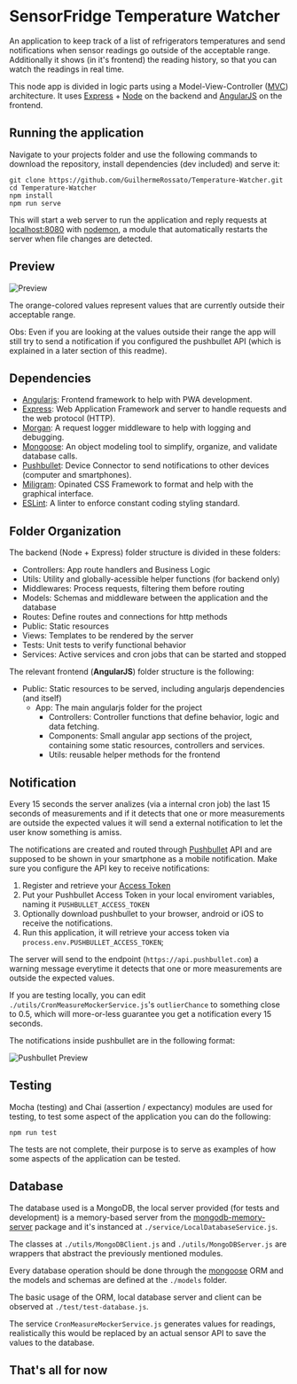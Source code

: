 # SensorFridge Temperature Watcher

An application to keep track of a list of refrigerators temperatures and send notifications when sensor readings go outside of the acceptable range. Additionally it shows (in it's frontend) the reading history, so that you can watch the readings in real time.

This node app is divided in logic parts using a Model-View-Controller ([MVC](https://en.wikipedia.org/wiki/Model%E2%80%93view%E2%80%93controller)) architecture. It uses [Express](https://expressjs.com/) + [Node](https://node.org/) on the backend and [AngularJS](https://angularjs.org/) on the frontend.

## Running the application

Navigate to your projects folder and use the following commands to download the repository, install dependencies (dev included) and serve it:

```
git clone https://github.com/GuilhermeRossato/Temperature-Watcher.git
cd Temperature-Watcher
npm install
npm run serve
```

This will start a web server to run the application and reply requests at [localhost:8080](http://localhost:8080/) with [nodemon](https://www.npmjs.com/package/nodemon), a module that automatically restarts the server when file changes are detected.

## Preview

![Preview](https://github.com/GuilhermeRossato/Temperature-Watcher/blob/master/public/preview.png?raw=true)

The orange-colored values represent values that are currently outside their acceptable range.

Obs: Even if you are looking at the values outside their range the app will still try to send a notification if you configured the pushbullet API (which is explained in a later section of this readme).

## Dependencies

- [Angularjs](https://angularjs.org/): Frontend framework to help with PWA development.
- [Express](https://expressjs.com/): Web Application Framework and server to handle requests and the web protocol (HTTP).
- [Morgan](https://github.com/expressjs/morgan): A request logger middleware to help with logging and debugging.
- [Mongoose](https://mongoosejs.com/): An object modeling tool to simplify, organize, and validate database calls.
- [Pushbullet](https://www.pushbullet.com/): Device Connector to send notifications to other devices (computer and smartphones).
- [Miligram](https://milligram.io/): Opinated CSS Framework to format and help with the graphical interface.
- [ESLint](https://eslint.org/): A linter to enforce constant coding styling standard.

## Folder Organization

The backend (Node + Express) folder structure is divided in these folders:

- Controllers: App route handlers and Business Logic
- Utils: Utility and globally-acessible helper functions (for backend only)
- Middlewares: Process requests, filtering them before routing
- Models: Schemas and middleware between the application and the database
- Routes: Define routes and connections for http methods
- Public: Static resources
- Views: Templates to be rendered by the server
- Tests: Unit tests to verify functional behavior
- Services: Active services and cron jobs that can be started and stopped

The relevant frontend (**AngularJS**) folder structure is the following:

- Public: Static resources to be served, including angularjs dependencies (and itself)
	- App: The main angularjs folder for the project
		- Controllers: Controller functions that define behavior, logic and data fetching.
		- Components: Small angular app sections of the project, containing some static resources, controllers and services.
		- Utils: reusable helper methods for the frontend

## Notification

Every 15 seconds the server analizes (via a internal cron job) the last 15 seconds of measurements and if it detects that one or more measurements are outside the expected values it will send a external notification to let the user know something is amiss.

The notifications are created and routed through [Pushbullet](https://www.pushbullet.com/) API and are supposed to be shown in your smartphone as a mobile notification. Make sure you configure the API key to receive notifications:

1. Register and retrieve your [Access Token](https://www.pushbullet.com/#settings)
2. Put your Pushbullet Access Token in your local enviroment variables, naming it `PUSHBULLET_ACCESS_TOKEN`
3. Optionally download pushbullet to your browser, android or iOS to receive the notifications.
4. Run this application, it will retrieve your access token via `process.env.PUSHBULLET_ACCESS_TOKEN`;

The server will send to the endpoint (`https://api.pushbullet.com`) a warning message everytime it detects that one or more measurements are outside the expected values.

If you are testing locally, you can edit `./utils/CronMeasureMockerService.js`'s `outlierChance` to something close to 0.5, which will more-or-less guarantee you get a notification every 15 seconds.

The notifications inside pushbullet are in the following format:

![Pushbullet Preview](https://github.com/GuilhermeRossato/Temperature-Watcher/blob/master/public/preview-mobile.png?raw=true)

## Testing

Mocha (testing) and Chai (assertion / expectancy) modules are used for testing, to test some aspect of the application you can do the following:

```
npm run test
```

The tests are not complete, their purpose is to serve as examples of how some aspects of the application can be tested.

## Database

The database used is a MongoDB, the local server provided (for tests and development) is a memory-based server from the [mongodb-memory-server](https://www.npmjs.com/package/mongodb-memory-server) package and it's instanced at `./service/LocalDatabaseService.js`.

The classes at `./utils/MongoDBClient.js` and `./utils/MongoDBServer.js` are wrappers that abstract the previously mentioned modules.

Every database operation should be done through the [mongoose](https://www.npmjs.com/package/mongoose) ORM and the models and schemas are defined at the `./models` folder.

The basic usage of the ORM, local database server and client can be observed at `./test/test-database.js`.

The service `CronMeasureMockerService.js` generates values for readings, realistically this would be replaced by an actual sensor API to save the values to the database.

## That's all for now
